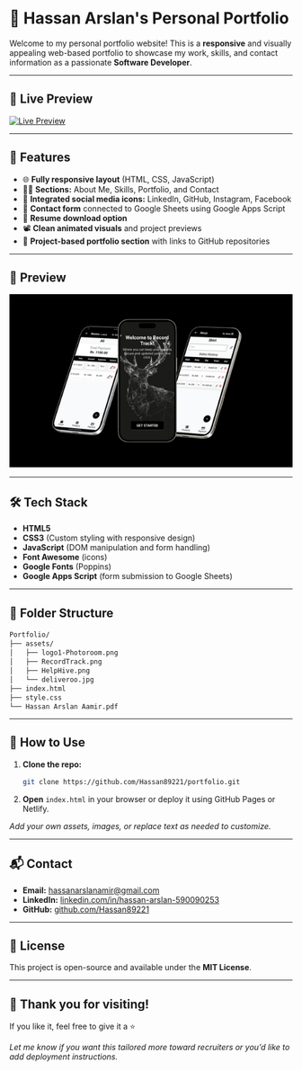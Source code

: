 # 💼 Hassan Arslan's Personal Portfolio

Welcome to my personal portfolio website! This is a **responsive** and visually appealing web-based portfolio to showcase my work, skills, and contact information as a passionate **Software Developer**.

---

## 🚀 Live Preview

[![Live Preview](https://img.shields.io/badge/View%20Site-Click%20Here-brightgreen?style=for-the-badge&logo=vercel)](http://hassan-arslan.vercel.app)

---

## 📌 Features

- 🌐 **Fully responsive layout** (HTML, CSS, JavaScript)
- 🧑‍💻 **Sections:** About Me, Skills, Portfolio, and Contact
- 📲 **Integrated social media icons:** LinkedIn, GitHub, Instagram, Facebook
- 📩 **Contact form** connected to Google Sheets using Google Apps Script
- 📎 **Resume download option**
- 📽️ **Clean animated visuals** and project previews
- 📂 **Project-based portfolio section** with links to GitHub repositories

---

## 📸 Preview

<p align="center">
  <img src="assets/RecordTrack.png" alt="Portfolio Screenshot" width="600"/>
</p>
<!-- Replace with an updated screenshot if needed -->

---

## 🛠️ Tech Stack

- **HTML5**
- **CSS3** (Custom styling with responsive design)
- **JavaScript** (DOM manipulation and form handling)
- **Font Awesome** (icons)
- **Google Fonts** (Poppins)
- **Google Apps Script** (form submission to Google Sheets)

---

## 📁 Folder Structure

```
Portfolio/
├── assets/
│   ├── logo1-Photoroom.png
│   ├── RecordTrack.png
│   ├── HelpHive.png
│   └── deliveroo.jpg
├── index.html
├── style.css
└── Hassan Arslan Aamir.pdf
```

---

## 📝 How to Use

1. **Clone the repo:**
   ```sh
   git clone https://github.com/Hassan89221/portfolio.git
   ```
2. **Open** `index.html` in your browser or deploy it using GitHub Pages or Netlify.

_Add your own assets, images, or replace text as needed to customize._

---

## 📬 Contact

- **Email:** hassanarslanamir@gmail.com
- **LinkedIn:** [linkedin.com/in/hassan-arslan-590090253](https://linkedin.com/in/hassan-arslan-590090253)
- **GitHub:** [github.com/Hassan89221](https://github.com/Hassan89221)

---

## 📜 License

This project is open-source and available under the **MIT License**.

---

## 🙌 Thank you for visiting!

If you like it, feel free to give it a ⭐

_Let me know if you want this tailored more toward recruiters or you’d like to add deployment instructions._
